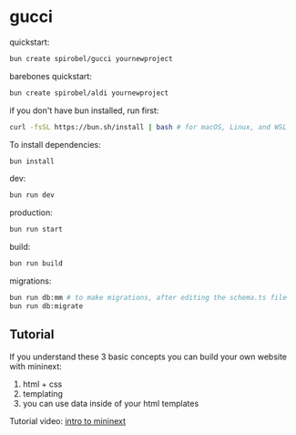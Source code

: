 # gucci

quickstart:

```bash
bun create spirobel/gucci yournewproject
```

barebones quickstart:

```bash
bun create spirobel/aldi yournewproject
```

if you don't have bun installed, run first:

```bash
curl -fsSL https://bun.sh/install | bash # for macOS, Linux, and WSL
```

To install dependencies:

```bash
bun install
```

dev:

```bash
bun run dev
```

production:

```bash
bun run start
```

build:

```bash
bun run build
```

migrations:

```bash
bun run db:mm # to make migrations, after editing the schema.ts file
bun run db:migrate
```

## Tutorial

If you understand these 3 basic concepts you can build your own website with mininext:

1. html + css
2. templating
3. you can use data inside of your html templates

Tutorial video: [intro to mininext](https://www.youtube.com/watch?v=rz4awKntpzE)
